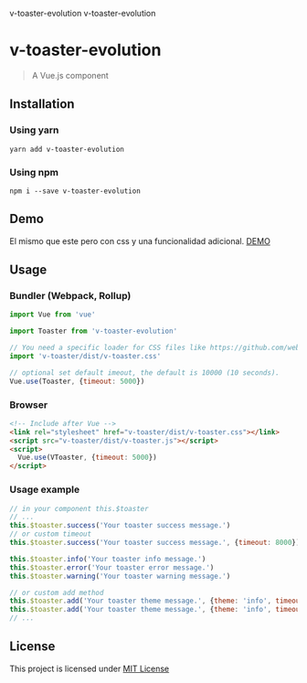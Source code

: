 v-toaster-evolution v-toaster-evolution

v-toaster-evolution
=========

> A Vue.js component

Installation
------------

### Using yarn

`yarn add v-toaster-evolution`

### Using npm

`npm i --save v-toaster-evolution`

Demo
----
El mismo que este pero con css y una funcionalidad adicional.
[DEMO](http://paliari.github.io/v-toaster-evolution)

Usage
-----

### Bundler (Webpack, Rollup)

```js
import Vue from 'vue'

import Toaster from 'v-toaster-evolution'

// You need a specific loader for CSS files like https://github.com/webpack/css-loader
import 'v-toaster/dist/v-toaster.css'

// optional set default imeout, the default is 10000 (10 seconds).
Vue.use(Toaster, {timeout: 5000})
```

### Browser

```html
<!-- Include after Vue -->
<link rel="stylesheet" href="v-toaster/dist/v-toaster.css"></link>
<script src="v-toaster/dist/v-toaster.js"></script>
<script>
  Vue.use(VToaster, {timeout: 5000})
</script>
```

### Usage example

```js
// in your component this.$toaster
// ...
this.$toaster.success('Your toaster success message.')
// or custom timeout
this.$toaster.success('Your toaster success message.', {timeout: 8000})

this.$toaster.info('Your toaster info message.')
this.$toaster.error('Your toaster error message.')
this.$toaster.warning('Your toaster warning message.')

// or custom add method
this.$toaster.add('Your toaster theme message.', {theme: 'info', timeout: 10000})
this.$toaster.add('Your toaster theme message.', {theme: 'info', timeout: 10000, mark:3})
// ...
```

License
-------

This project is licensed under [MIT License](http://en.wikipedia.org/wiki/MIT_License)
